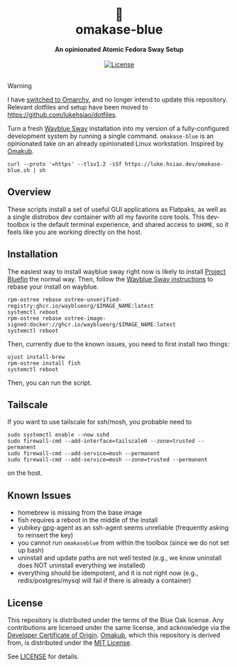 <h1 align="center">
    🍣<br>
    omakase-blue
</h1>
<div align="center">
    <strong>An opinionated Atomic Fedora Sway Setup</strong>
</div>
<br>
<div align="center">
  <a href="https://github.com/lukehsiao/omakase-blue/blob/main/LICENSE.md">
    <img src="https://img.shields.io/badge/license-BlueOak--1.0.0-whitesmoke" alt="License">
  </a>
</div>
<br>

> [!WARNING]
> I have [switched to Omarchy](https://luke.hsiao.dev/blog/omakase-blue/#update), and no longer intend to update this repository.
> Relevant dotfiles and setup have been moved to <https://github.com/lukehsiao/dotfiles>.

Turn a fresh [Wayblue Sway](https://github.com/wayblueorg/wayblue) installation into my version of a fully-configured development system by running a single command.
`omakase-blue` is an opinionated take on an already opinionated Linux workstation.
Inspired by [Omakub](https://omakub.org/).

```
curl --proto '=https' --tlsv1.2 -sSf https://luke.hsiao.dev/omakase-blue.sh | sh
```

## Overview

These scripts install a set of useful GUI applications as Flatpaks, as well as a single distrobox dev container with all my favorite core tools.
This dev-toolbox is the default terminal experience, and shared access to `$HOME`, so it feels like you are working directly on the host.

## Installation

The easiest way to install wayblue sway right now is likely to install [Project Bluefin](https://projectbluefin.io/) the normal way.
Then, follow the [Wayblue Sway instructions](https://github.com/wayblueorg/wayblue?tab=readme-ov-file#rebasing) to rebase your install on wayblue.

```
rpm-ostree rebase ostree-unverified-registry:ghcr.io/wayblueorg/$IMAGE_NAME:latest
systemctl reboot
rpm-ostree rebase ostree-image-signed:docker://ghcr.io/wayblueorg/$IMAGE_NAME:latest
systemctl reboot
```

Then, currently due to the known issues, you need to first install two things:

```
ujust install-brew
rpm-ostree install fish
systemctl reboot
```

Then, you can run the script.

## Tailscale

If you want to use tailscale for ssh/mosh, you probable need to

```
sudo systemctl enable --now sshd
sudo firewall-cmd --add-interface=tailscale0 --zone=trusted --permanent
sudo firewall-cmd --add-service=mosh --permanent
sudo firewall-cmd --add-service=mosh --zone=trusted --permanent
```

on the host.

## Known Issues

- homebrew is missing from the base image
- fish requires a reboot in the middle of the install
- yubikey gpg-agent as an ssh-agent seems unreliable (frequently asking to reinsert the key)
- you cannot run `omakaseblue` from within the toolbox (since we do not set up bash)
- uninstall and update paths are not well tested (e.g., we know uninstall does NOT uninstall everything we installed)
- everything should be idempotent, and it is not right now (e.g., redis/postgres/mysql will fail if there is already a container)

## License

This repository is distributed under the terms of the Blue Oak license.
Any contributions are licensed under the same license, and acknowledge via the [Developer Certificate of Origin](https://developercertificate.org/).
[Omakub](https://omakub.org/), which this repository is derived from, is distributed under the [MIT License](https://opensource.org/license/MIT).

See [LICENSE](LICENSE) for details.
